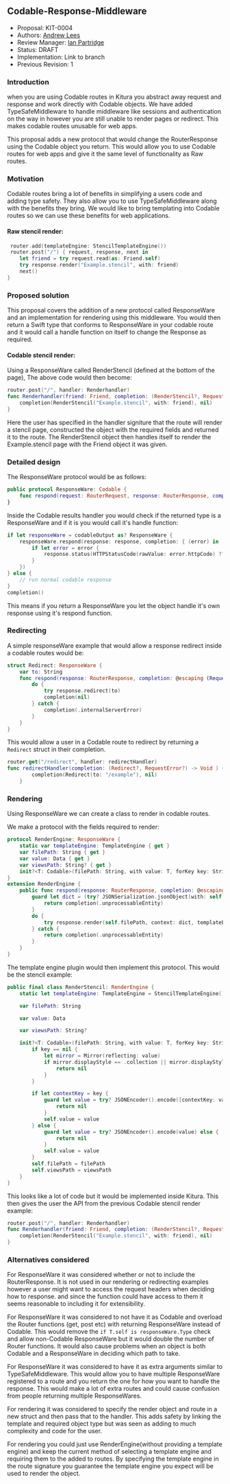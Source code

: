 ## Codable-Response-Middleware
* Proposal: KIT-0004
* Authors: [Andrew Lees](https://github.com/Andrew-lees11)
* Review Manager: [Ian Partridge](https://github.com/ianpartridge)
* Status: DRAFT
* Implementation: Link to branch
* Previous Revision: 1

### Introduction

when you are using Codable routes in Kitura you abstract away request and response and work directly with Codable objects. We have added TypeSafeMiddleware to handle middleware like sessions and authentication on the way in however you are still unable to render pages or redirect. This makes codable routes unusable for web apps.

This proposal adds a new protocol that would change the RouterResponse using the Codable object you return. This would allow you to use Codable routes for web apps and give it the same level of functionality as Raw routes.

### Motivation

Codable routes bring a lot of benefits in simplifying a users code and adding type safety. They also allow you to use TypeSafeMiddleware along with the benefits they bring. We would like to bring templating into Codable routes so we can use these benefits for web applications.

#### Raw stencil render:

```swift
 router.add(templateEngine: StencilTemplateEngine())
 router.post("/") { request, response, next in
    let friend = try request.read(as: Friend.self)
    try response.render("Example.stencil", with: friend)
    next()
}
```
### Proposed solution

This proposal covers the addition of a new protocol called ResponseWare and an implementation for rendering using this middleware. You would then return a Swift type that conforms to ResponseWare in your codable route and it would call a handle function on itself to change the Response as required.

#### Codable stencil render:

Using a ResponseWare called RenderStencil (defined at the bottom of the page), The above code would then become:

```swift
router.post("/", handler: Renderhandler)
func Renderhandler(friend: Friend, completion: (RenderStencil?, RequestError?) -> Void ) {
    completion(RenderStencil("Example.stencil", with: friend), nil)
}
```

Here the user has specified in the handler signiture that the route will render a stencil page, constructed the object with the required fields and returned it to the route. The RenderStencil object then handles itself to render the Example.stencil page with the Friend object it was given.

### Detailed design

The ResponseWare protocol would be as follows:

```swift
public protocol ResponseWare: Codable {
    func respond(request: RouterRequest, response: RouterResponse, completion: @escaping (RequestError?) -> Void)
}
```

Inside the Codable results handler you would check if the returned type is a ResponseWare and if it is you would call it's handle function:

```swift
if let responseWare = codableOutput as? ResponseWare {
    responseWare.respond(response: response, completion: { (error) in
        if let error = error {
            response.status(HTTPStatusCode(rawValue: error.httpCode) ?? .internalServerError)
        }
    })
} else {
    // run normal codable response
}
completion()
```

This means if you return a ResponseWare you let the object handle it's own response using it's respond function.

### Redirecting

A simple responseWare example that would allow a response redirect inside a codable routes would be:

```swift
struct Redirect: ResponseWare {
    var to: String
    func respond(response: RouterResponse, completion: @escaping (RequestError?) -> Void) {
        do {
            try response.redirect(to)
            completion(nil)
        } catch {
            completion(.internalServerError)
        }
    }
}
```

This would allow a user in a Codable route to redirect by returning a `Redirect` struct in their completion.

```swift
router.get("/redirect", handler: redirectHandler)
func redirectHandler(completion: (Redirect?, RequestError?) -> Void ) {
        completion(Redirect(to: "/example"), nil)
    }
```

### Rendering

Using ResponseWare we can create a class to render in codable routes.

We make a protocol with the fields required to render:

```swift
protocol RenderEngine: ResponseWare {
    static var templateEngine: TemplateEngine { get }
    var filePath: String { get }
    var value: Data { get }
    var viewsPath: String? { get }
    init?<T: Codable>(filePath: String, with value: T, forKey key: String?, viewsPath: String?)
}
extension RenderEngine {
    public func respond(response: RouterResponse, completion: @escaping (RequestError?) -> Void) {
        guard let dict = (try? JSONSerialization.jsonObject(with: self.value, options: .allowFragments)) as? [String: Any] else {
            return completion(.unprocessableEntity)
        }
        do {
            try response.render(self.filePath, context: dict, templateEngine: Self.templateEngine, viewsPath: self.viewsPath)
        } catch {
            return completion(.unprocessableEntity)
        }
    }
}
```

The template engine plugin would then implement this protocol. This would be the stencil example:
```swift
public final class RenderStencil: RenderEngine {
    static let templateEngine: TemplateEngine = StencilTemplateEngine()

    var filePath: String

    var value: Data

    var viewsPath: String?

    init?<T: Codable>(filePath: String, with value: T, forKey key: String? = nil, viewsPath: String? = nil) {
        if key == nil {
            let mirror = Mirror(reflecting: value)
            if mirror.displayStyle == .collection || mirror.displayStyle == .set {
                return nil
            }
        }

        if let contextKey = key {
            guard let value = try? JSONEncoder().encode([contextKey: value]) else {
                return nil
            }
            self.value = value
        } else {
            guard let value = try? JSONEncoder().encode(value) else {
                return nil
            }
            self.value = value
        }
        self.filePath = filePath
        self.viewsPath = viewsPath
    }
}
```

This looks like a lot of code but it would be implemented inside Kitura.
This then gives the user the API from the previous Codable stencil render example:

```swift
router.post("/", handler: Renderhandler)
func Renderhandler(friend: Friend, completion: (RenderStencil?, RequestError?) -> Void ) {
    completion(RenderStencil("Example.stencil", with: friend), nil)
}
```

### Alternatives considered

For ResponseWare it was considered whether or not to include the RouterResponse. It is not used in our rendering or redirecting examples however a user might want to access the request headers when deciding how to response. and since the function could have access to them it seems reasonable to including it for extensibility.

For ResponseWare it was considered to not have it as Codable and overload the Router functions (get, post etc) with returning ResponseWare instead of Codable. This would remove the `if T.self is responseWare.Type` check and allow non-Codable ResponseWare but it would double the number of Router functions. It would also cause problems when an object is both Codable and a ResponseWare in deciding which path to take.

For ResponseWare it was considered to have it as extra arguments similar to TypeSafeMiddleware. This would allow you to have multiple ResponseWare registered to a route and you return the one for how you want to handle the response. This would make a lot of extra routes and could cause confusion from people returning multiple ResponseWares.

For rendering it was considered to specify the render object and route in a new struct and then pass that to the handler. This adds safety by linking the template and required object type but was seen as adding to much complexity and code for the user.

For rendering you could just use RenderEngine(without providing a template engine) and keep the current method of selecting a template engine and requiring them to the added to routes. By specifying the template engine in the route signature you guarantee the template engine you expect will be used to render the object.
